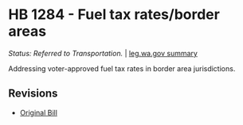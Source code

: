 # HB 1284 - Fuel tax rates/border areas
*Status: Referred to Transportation.* | [leg.wa.gov summary](https://app.leg.wa.gov/billsummary?BillNumber=1284&Year=2021)

Addressing voter-approved fuel tax rates in border area jurisdictions.

## Revisions
* [Original Bill](1/)